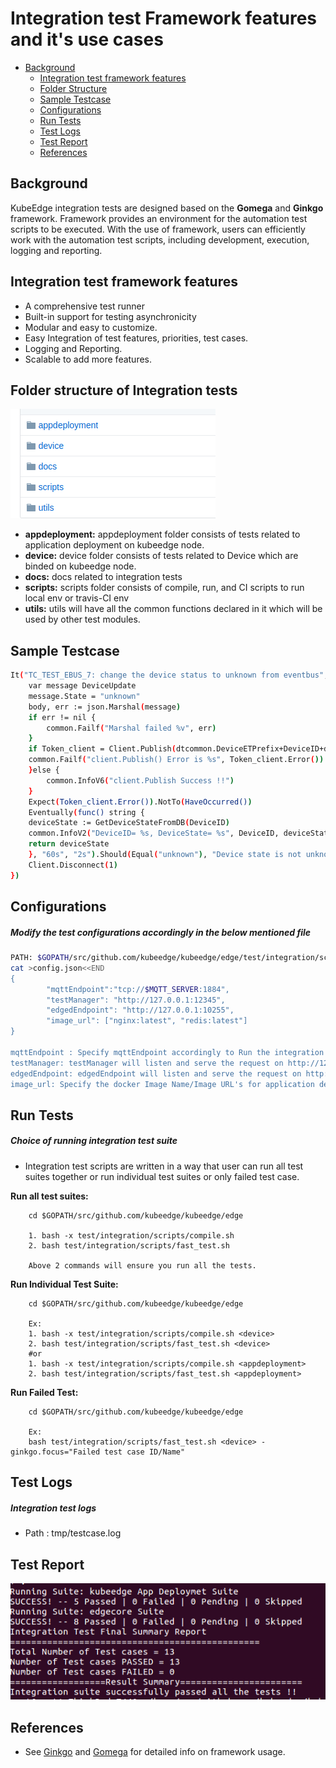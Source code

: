 # Integration test Framework features and it's use cases

- [Background](#Background)
    - [Integration test framework features](#Integration-test-framework-features)
    - [Folder Structure](#Folder-structure-of-Integration-tests)
    - [Sample Testcase](#Sample-Testcase)
    - [Configurations](#Configurations)
    - [Run Tests](#Run-Tests)
    - [Test Logs](#Integration-test-logs)
    - [Test Report](#Test-Report)
    - [References](#References)

## Background
KubeEdge integration tests are designed based on the **Gomega** and **Ginkgo** framework.
Framework provides an environment for the automation test scripts to be executed. With the use of framework, users can efficiently work with the automation test scripts, including development, execution, logging and reporting.

## Integration test framework features
 - A comprehensive test runner
 - Built-in support for testing asynchronicity
 - Modular and easy to customize.
 - Easy Integration of test features, priorities, test cases.
 - Logging and Reporting.
 - Scalable to add more features.

## Folder structure of Integration tests

<img src="./images/integration_folder_structure.png">

   - **appdeployment:** appdeployment folder consists of tests related to application deployment on kubeedge node.
   - **device:** device folder consists of tests related to Device which are binded on kubeedge node.
   - **docs:** docs related to integration tests
   - **scripts:** scripts folder consists of compile, run, and CI scripts to run local env or travis-CI env
   - **utils:** utils will have all the common functions declared in it which will be used by other test modules.

## Sample Testcase

```bash
It("TC_TEST_EBUS_7: change the device status to unknown from eventbus", func() {
    var message DeviceUpdate
    message.State = "unknown"
    body, err := json.Marshal(message)
    if err != nil {
    	common.Failf("Marshal failed %v", err)
    }
    if Token_client = Client.Publish(dtcommon.DeviceETPrefix+DeviceID+dtcommon.DeviceETStateUpdateSuffix, 0, false, body); Token_client.Wait() && Token_client.Error() != nil {
   	common.Failf("client.Publish() Error is %s", Token_client.Error())
    }else {
    	common.InfoV6("client.Publish Success !!")
    }
    Expect(Token_client.Error()).NotTo(HaveOccurred())
    Eventually(func() string {
    deviceState := GetDeviceStateFromDB(DeviceID)
    common.InfoV2("DeviceID= %s, DeviceState= %s", DeviceID, deviceState)
    return deviceState
    }, "60s", "2s").Should(Equal("unknown"), "Device state is not unknown within specified time")
    Client.Disconnect(1)
})
```
## Configurations
##### Modify the test configurations accordingly in the below mentioned file
```bash
PATH: $GOPATH/src/github.com/kubeedge/kubeedge/edge/test/integration/scripts/fast_test.sh
cat >config.json<<END
{
        "mqttEndpoint":"tcp://$MQTT_SERVER:1884",
        "testManager": "http://127.0.0.1:12345",
        "edgedEndpoint": "http://127.0.0.1:10255",
        "image_url": ["nginx:latest", "redis:latest"]
}

mqttEndpoint : Specify mqttEndpoint accordingly to Run the integration tests on internal or External MQTT server.
testManager: testManager will listen and serve the request on http://127.0.0.1:12345
edgedEndpoint: edgedEndpoint will listen and serve the request on http://127.0.0.1:10255
image_url: Specify the docker Image Name/Image URL's for application deployments on edge node.
```
## Run Tests
##### Choice of running integration test suite

* Integration test scripts are written in a way that user can run all test suites together or run individual test suites or only failed test case.

**Run all test suites:**
```shell
    cd $GOPATH/src/github.com/kubeedge/kubeedge/edge

    1. bash -x test/integration/scripts/compile.sh
    2. bash test/integration/scripts/fast_test.sh

    Above 2 commands will ensure you run all the tests.
```

**Run Individual Test Suite:**
```shell
    cd $GOPATH/src/github.com/kubeedge/kubeedge/edge

    Ex:
    1. bash -x test/integration/scripts/compile.sh <device>
    2. bash test/integration/scripts/fast_test.sh <device>
    #or
    1. bash -x test/integration/scripts/compile.sh <appdeployment>
    2. bash test/integration/scripts/fast_test.sh <appdeployment>
```

**Run Failed Test:**
```shell
    cd $GOPATH/src/github.com/kubeedge/kubeedge/edge

    Ex:
    bash test/integration/scripts/fast_test.sh <device> -ginkgo.focus="Failed test case ID/Name"
```
## Test Logs
##### Integration test logs

* Path : tmp/testcase.log

## Test Report
<img src="./images/Integration_test_report.png">

## References
* See [Ginkgo](https://github.com/onsi/ginkgo) and [Gomega](https://github.com/onsi/gomega) for detailed info on framework usage.
